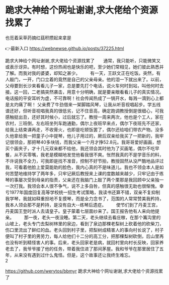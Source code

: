 # 跪求大神给个网址谢谢,求大佬给个资源找累了
也觅着采草药摘红菇积攒起来拿是

👉最新入口 https://webnewse.github.io/posts/37225.html

跪求大神给个网址谢谢,求大佬给个资源找累了　　通常，我只能听，只能微笑又或表示讶异。有时想，这份热闹也是快乐的吧，至少她们常相见，她们彼此熟悉并了解。而我对我的婆婆，却知之甚少。
　　有一天，王跃文正在吃饭。突然，有人敲门，一开，门口立着的竟然是自己的父亲母亲。他的泪一下就出来了。以前，父母要到长沙来看看儿子一家，总是要先打个电话，说火车何时到站，叫他何时去接。这一回，二老搞突然袭击，用意十分明确，就是要亲眼看看儿子的真实情况。电话报的平安耳听为虚，不可靠啊！社会传闻热成了一锅开水，每溅一滴到心上都是太灼痛了啊！
父亲费了牛劲借来一架脚踏风琴，让我从听音视唱起步。学五线谱还好，但听音视唱我真的很低劣，记不住音高，确定跑调教授倒是很细心，可我感触挺出丑，还好其时候小，过后就忘了。教授一周来两次，他也是个工人，家在农村，三班倒，左右班坐列车跑通勤，偶尔上夜班早来点，偶尔下夜班先不还家，给我上结束课再走，不收膏火，也即是吃顿饭罢了，偶尔还给咱们带农产物。没多久他拿给我一把童子小中提琴，他儿子用过的，厥后双亲给我买了一把新的，我牢记很领会，那把琴40多块钱，而我父亲一个月才挣52.8元。我哥哥爱好画画，想买个画夹子，才十几元双亲都不给他，我还领会其时他为了买画笔，偶尔不吃早餐，从不买零嘴，我老是模糊地发觉他看我很不爽。怅然我真的不是学音乐的料，不许说我不全力，可我即是找不准音，控制不好节拍，教授固然从没严酷地品评过我，可看着他脸上爱莫能助的脸色，我内心真的不是味道儿。我也不领会本人是如何苦楚地维持学了两年多，只牢记厥后教授来上课的度数越来越少，只牢记由于练琴的事屡次受到母亲的指责，父亲还在我脑门上敲了两个栗那是我回顾中父亲独一一次打我。我领会本人很不争气，说不上多自咎，但真的感触很无助也很惭愧。幸亏1977年国度回复高等学校统一招生考试策略，我读书还算不错，双亲不复抑制我学琴，我就如释重担地不复摸琴，而是全力念书了，范围的人常常赞美我矜持，我本人领会那不是矜持，是没有自大--练琴后遗症。
　　使节们到了丹麦王宫，丹麦国王登时派人去请皇子。皇子蒙着七层面纱来了。国王报告他有人来向他提亲。
　　那一夜，老头一夜没睡。第二天，老头继续去看庄稼，在那个篝沟里的山坡上，老头专门去梨树林里的泉边，看到了泉边那棵老梨树上砍着他的砍柴刀，伤口里流出了鲜红的血。老头回到村子里，把梨树成精害人的事向村长说了，村子便叫了村子里的男劳力，每人给他们十二分的高工分，把那棵梨树砍倒，后山里再也没有听到精怪害人的事。后来，老头回家老是病，就回村里向村长反映，回家养老去了，我爷爷接了他的任务，带着我住进了那间茅屋。我和爷爷在那里居住了五年，从来没有遇到过什么鬼怪。但是，这个故事还让我终生难忘。　　　　　　　　　　　　　　　　　　　　　　2

https://github.com/werytos/bbmyr
跪求大神给个网址谢谢,求大佬给个资源找累了
